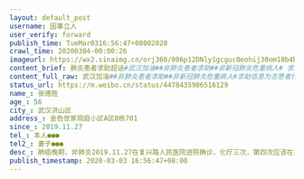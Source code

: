 ```yaml
---
layout: default_post
username: 因事立人
user_verify: forward
publish_time: TueMar0316:56:47+08002020
crawl_time: 20200304-00:00:26
imageurl: https://wx2.sinaimg.cn/orj360/006p12DNly1gcguc0eohij30om18b4bo.jpg,https://wx1.sinaimg.cn/orj360/006p12DNly1gcguc117fej30om168ak5.jpg
content_brief: 肺炎患者求助超话#武汉加油##非肺炎患者求助##非新冠肺炎危重病人# 求助信息为志愿者代发【姓名】张德胜【性别】男【年龄】56【所在城市】武汉洪山区【所在小区、社区】金色世家观庭小区A区8栋701【患病时间】2019.11.27【联系方式】本人●●●【其他紧急联系人】妻子●●●【 ...全文
content_full_raw: 武汉加油##非肺炎患者求助##非新冠肺炎危重病人#求助信息为志愿者代发【姓名】张德胜【性别】男【年龄】56【所在城市】武汉洪山区【所在小区、社区】金色世家观庭小区A区8栋701【患病时间】2019.11.27【联系方式】本人●●●【其他紧急联系人】妻子●●●【病情描述】肺癌晚期，非肺炎2019.11.27在复兴路人民医院进院确诊，化疗三次，第四次应该在2.10，但由于疫情防控需要被迫出院，延误化疗至今，怕有复发的可能，急需第四次化疗。【是否有病史】做过胃穿孔手术【主要诉求】去可以继续化疗的医院，最好是人民医院
status_url: https://m.weibo.cn/status/4478435986516129
name_: 张德胜
age_: 56
city_: 武汉洪山区
address_: 金色世家观庭小区A区8栋701
since_: 2019.11.27
tel_: 本人●●●
tel2_: 妻子●●●
desc_: 肺癌晚期，非肺炎2019.11.27在复兴路人民医院进院确诊，化疗三次，第四次应该在2.10，但由于疫情防控需要被迫出院，延误化疗至今，怕有复发的可能，急需第四次化疗。
publish_timestamp: 2020-03-03 16:56:47+08:00
---
```

